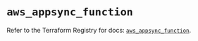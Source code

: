 # `aws_appsync_function`

Refer to the Terraform Registry for docs: [`aws_appsync_function`](https://registry.terraform.io/providers/hashicorp/aws/5.79.0/docs/resources/appsync_function).
